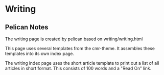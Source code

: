 # Writing 

## Pelican Notes

The writing page is created by pelican based on writing/writing.html

This page uses several templates from the cmr-theme.
It assembles these templates into its own index page.

The writing index page uses the short article template 
to print out a list of all articles in short format.
This consists of 100 words and a "Read On" link.


